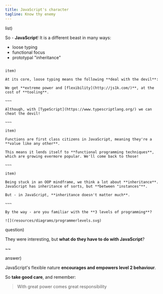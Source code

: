 ```yaml
---
title: JavaScript's character
tagline: Know thy enemy
---
```


list)

So - **JavaScript**! It is a different beast in many ways:

* loose typing
* functional focus
* prototypal "inheritance"

~~~~

item)

At its core, loose typing means the following **deal with the devil**: 

We get **extreme power and [flexibility](http://js1k.com/)**, at the cost of **tooling**.

~~~

Although, with [TypeScript](https://www.typescriptlang.org/) we can cheat the devil!

~~~

item)

Functions are first class citizens in JavaScript, meaning they're a **value like any other**.

This means it lends itself to **functional programming techniques**, which are growing evermore popular. We'll come back to those!

~~~

item)

Being stuck in an OOP mindframe, we think a lot about **inheritance**. JavaScript has inheritance of sorts, but **between "instances"**.

But - in JavaScript, **inheritance doesn't matter much**.

~~~

By the way - are you familiar with the **3 levels of programming**?

![](resources/diagrams/programmerlevels.svg)

~~~~

question)


They were interesting, but **what do they have to do with JavaScript**?

~~

answer)


JavaScript's flexible nature **encourages and empowers level 2 behaviour**.

So **take good care**, and remember:

> With great power comes great responsibility
